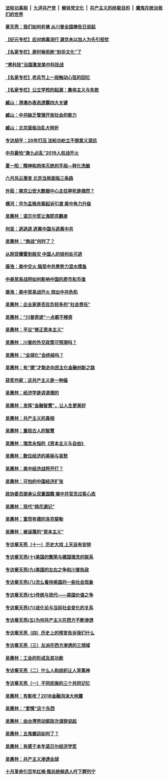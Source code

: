 ####  [法轮功真相](../../../../basic/blob/master/README.md?t=06202102) &nbsp;|&nbsp; [九评共产党](../../../../9ping.md/blob/master/README.md?t=06202102) &nbsp;|&nbsp; [解体党文化](../../../../jtdwh.md/blob/master/README.md?t=06202102)  &nbsp;|&nbsp; [共产主义的终极目的](../../../../gczydzjmd.md/blob/master/README.md?t=06202102) &nbsp;|&nbsp; [魔鬼在统治我们的世界](../../../../mgztzwmdsj.md/blob/master/README.md?t=06202102) 

#### [章天亮：我们如何祈祷 从川普全国祷告日说起](../pages/nsc423/n11944627.md?t=06202102) 

#### [【纪元专栏】应对病毒流行 渥京未以加人为先引担忧](../pages/nsc423/n11875714.md?t=06202102) 

#### [【名家专栏】是时候拒绝“封杀文化”了](../pages/nsc423/n11814093.md?t=06202102) 

#### [“黑科技”治国激发美中科技战](../pages/nsc423/n11638056.md?t=06202102) 

#### [【名家专栏】老兵节上一段触动心弦的回忆](../pages/nsc423/n11646016.md?t=06202102) 

#### [【名家专栏】公立学校的起源：集体主义与失败](../pages/nsc423/n11601833.md?t=06202102) 

#### [臧山：港澳办表态透露四大关键](../pages/nsc423/n11421628.md?t=06202102) 

#### [臧山：中共缺乏管理开放社会的能力](../pages/nsc423/n11407457.md?t=06202102) 

#### [臧山：北京面临治乱大转折](../pages/nsc423/n11406895.md?t=06202102) 

#### [专访胡平：20年打压 法轮功屹立不倒意义深远](../pages/nsc423/n11398800.md?t=06202102) 

#### [中共最怕“逢九必乱”2019人权战开火](../pages/nsc423/n11385248.md?t=06202102) 

#### [夏一阳：精神和肉体灭绝的手段—转化洗脑](../pages/nsc423/n11368250.md?t=06202102) 

#### [六月风云激变 北京当局面临三条路](../pages/nsc423/n11313668.md?t=06202102) 

#### [许茹：南京公安大数据中心主任猝死是偶然？](../pages/nsc423/n11064744.md?t=06202102) 

#### [横河：华为孟晚舟案起诉引渡 美中角力升级](../pages/nsc423/n11027230.md?t=06202102) 

#### [吴惠林：诺贝尔奖让海耶克翻身](../pages/nsc423/n10890049.md?t=06202102) 

#### [何坚：逃逃逃 逃离中国与逃离中共](../pages/nsc423/n10592891.md?t=06202102) 

#### [吴惠林：“商战”何时了？](../pages/nsc423/n10573558.md?t=06202102) 

#### [从网贷爆雷到股灾 中国人的钱何处可逃](../pages/nsc423/n10572800.md?t=06202102) 

#### [唐浩：美中交火 隐现中共黑势力混水摸鱼](../pages/nsc423/n10544040.md?t=06202102) 

#### [中美贸易战将如何影响中国的房市和币值](../pages/nsc423/n10543697.md?t=06202102) 

#### [唐浩：美中贸易战开火 烧出中共危机](../pages/nsc423/n10540126.md?t=06202102) 

#### [吴惠林：企业家是否应负较多的“社会责任”](../pages/nsc423/n10535022.md?t=06202102) 

#### [吴惠林：“川普奇迹”一点都不稀奇](../pages/nsc423/n10512808.md?t=06202102) 

#### [吴惠林：平议“修正资本主义”](../pages/nsc423/n10495724.md?t=06202102) 

#### [吴惠林：川普的外交政策可预测吗？](../pages/nsc423/n10462387.md?t=06202102) 

#### [吴惠林：“全球化”会终结吗？](../pages/nsc423/n10452838.md?t=06202102) 

#### [吴惠林：有“德”才能走向民主化金融创新之路](../pages/nsc423/n10432292.md?t=06202102) 

#### [获奖作家：这共产主义是一种癌](../pages/nsc423/n10431541.md?t=06202102) 

#### [吴惠林：经济学是讲道德的](../pages/nsc423/n10398014.md?t=06202102) 

#### [吴惠林：发挥“金融智慧”，让人生更美好](../pages/nsc423/n10375019.md?t=06202102) 

#### [吴惠林：共产主义的真相](../pages/nsc423/n10351394.md?t=06202102) 

#### [吴惠林：重拾古人的智慧](../pages/nsc423/n10337691.md?t=06202102) 

#### [吴惠林：理念永恒的《资本主义与自由》](../pages/nsc423/n10316274.md?t=06202102) 

#### [吴惠林：数位经济的美丽与哀愁](../pages/nsc423/n10292946.md?t=06202102) 

#### [吴惠林：美中经济战将开打？](../pages/nsc423/n10258825.md?t=06202102) 

#### [吴惠林：可怕的中国经济扩张](../pages/nsc423/n10219147.md?t=06202102) 

#### [政协委员提承认双重国籍 揭中共官员过客心态](../pages/nsc423/n10208809.md?t=06202102) 

#### [吴惠林：现代“桃花源记”](../pages/nsc423/n10185234.md?t=06202102) 

#### [吴惠林：富而有德的洛克斐勒](../pages/nsc423/n10142264.md?t=06202102) 

#### [吴惠林：被诬蔑的“资本主义”](../pages/nsc423/n10124816.md?t=06202102) 

#### [专访章天亮（十一）历史大戏 上天自有安排](../pages/nsc423/n10094905.md?t=06202102) 

#### [专访章天亮(十)美国的繁荣与建国理念的联系](../pages/nsc423/n10094899.md?t=06202102) 

#### [专访章天亮(九)美国的左右之争和川普执政](../pages/nsc423/n10094889.md?t=06202102) 

#### [专访章天亮(八)怎么看待美国的一些社会现象](../pages/nsc423/n10094857.md?t=06202102) 

#### [专访章天亮(七)传统与现代——美国价值之争](../pages/nsc423/n10093140.md?t=06202102) 

#### [专访章天亮(六)进化论与当前社会变化的关系](../pages/nsc423/n10092036.md?t=06202102) 

#### [专访章天亮(五)为何共产主义在西方不断渗透](../pages/nsc423/n10083620.md?t=06202102) 

#### [专访章天亮（四）历史上的预言告诉我们什么](../pages/nsc423/n10083606.md?t=06202102) 

#### [专访章天亮（三）左派在西方渗透的三领域](../pages/nsc423/n10081115.md?t=06202102) 

#### [吴惠林：工会的形成及其功能](../pages/nsc423/n10080633.md?t=06202102) 

#### [专访章天亮（二）什么人和组织让人背离神](../pages/nsc423/n10076637.md?t=06202102) 

#### [专访章天亮（一）不同民族的三个共同记忆](../pages/nsc423/n10074188.md?t=06202102) 

#### [吴惠林：有影呒？2018金融泡沫大地震](../pages/nsc423/n10040534.md?t=06202102) 

#### [吴惠林：“爱情”这个东西](../pages/nsc423/n10019423.md?t=06202102) 

#### [吴惠林：由台湾劳动部政次请辞说起](../pages/nsc423/n9979679.md?t=06202102) 

#### [吴惠林：五鬼搬运如何了？](../pages/nsc423/n9925338.md?t=06202102) 

#### [吴惠林：有感于本年诺贝尔经济学奖](../pages/nsc423/n9871883.md?t=06202102) 

#### [吴惠林：共产主义渗透全球](../pages/nsc423/n9812748.md?t=06202102) 

#### [十月革命引百年红祸 俄总统候选人吁下葬列宁](../pages/nsc423/n9810182.md?t=06202102) 


